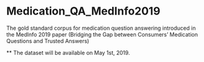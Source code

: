 # Medication_QA_MedInfo2019
The gold standard corpus for medication question answering introduced in the MedInfo 2019 paper 
(Bridging the Gap between Consumers’ Medication Questions and Trusted Answers)

** The dataset will be available on May 1st, 2019. 
